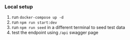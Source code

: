 ### Local setup
1. run `docker-compose up -d`
2. run `npm run start:dev`
3. run `npm run seed` in a different terminal to seed test data
4. test the endpoint using `/api` swagger page